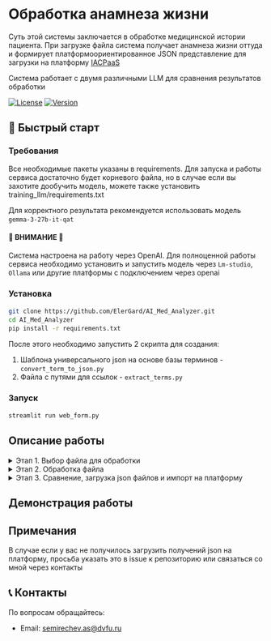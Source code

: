 # Обработка анамнеза жизни

Суть этой системы заключается в обработке медицинской истории пациента. При загрузке файла система получает анамнеза жизни оттуда 
и формирует платформоориентированное JSON представление для загрузки на платформу [IACPaaS](https://iacpaas.dvo.ru/)

Система работает с двумя различными LLM для сравнения результатов обработки

[![License](https://img.shields.io/badge/license-MIT-blue.svg)]()
[![Version](https://img.shields.io/badge/version-1.0.0-green.svg)]()

## 🚀 Быстрый старт

### Требования
Все необходимые пакеты указаны в requirements. Для запуска и работы сервиса достаточно будет корневого файла, 
но в случае если вы захотите дообучить модель, можете также установить training_llm/requirements.txt

Для корректного результата рекомендуется использовать модель `gemma-3-27b-it-qat`

#### 🚨 ВНИМАНИЕ 🚨
Система настроена на работу через OpenAI. Для полноценной работы сервиса необходимо установить и запустить модель через
`Lm-studio`, `Ollama` или другие платформы с подключением через openai


### Установка
```bash
git clone https://github.com/ElerGard/AI_Med_Analyzer.git
cd AI_Med_Analyzer
pip install -r requirements.txt
```

После этого необходимо запустить 2 скрипта для создания: 
1. Шаблона универсального json на основе базы терминов - `convert_term_to_json.py`
2. Файла с путями для ссылок - `extract_terms.py`
### Запуск

```bash
streamlit run web_form.py
```

## Описание работы

<details>
<summary>Этап 1. Выбор файла для обработки</summary>

При запуске сервиса вы увидете следующее окно. В нём вам необходимо нажать кнопку Browse files 
и выбрать файл который вы хотите обработать

![Основное окно](./git_images/main_page.gif)

</details>

<details>
<summary>Этап 2. Обработка файла</summary>

Во время обработки файла вы будете видеть ползунок завершения. В этот момент система сначала получит анамнез жизни и 
на его основе языковые модели сформируют 2 упрощённых json объекта

<details>
<summary>Вид упрощённого json</summary>

```json
{
  "Сопутствующие и хронические заболевания": [
    {
      "Вирусные гепатиты": "отрицает",
      "ТВС": "отрицает",
      "Венерические заболевания": "отрицает"
    }
  ],
  "Перенесенные заболевания, травмы, операции": [
    {
      "Заболевания": {
        "Качественные значения": []
      },
      "Травмы": {
        "Качественные значения": []
      },
      "операции": {
        "Качественные значения": []
      }
    }
  ],
  "Вредные привычки": [
    {
      "Курение": [
        {
          "Присутствие": {
            "Качественные значения": ["бывший курильщик"],
            "Числовые значения": []
          }
        },
        {
          "Длительность употребления (в годах)": {
            "Качественные значения": ["много лет"],
            "Числовые значения": []
          }
        },
        {
          "Количество (штук в день)": {
            "Качественные значения": ["0,5 пачки в день"],
            "Числовые значения": []
          }
        }
      ]
    }
  ],
  "Аллергологический анамнез": [
    {
      "Наличие аллергии": [
        {
          "Качественные значения": ["аллергия отсутствует"],
          "Числовые значения": []
        }
      ]
    }
  ],
  "Наследственный анамнез": [
    {
      "Наличие заболевания у матери": [
        {
          "Заболевание": {
            "Качественные значения": ["ИМ"],
            "Числовые значения": []
          }
        }
      ]
    }
  ],
  "Эпидемиологический анамнез": [
    {
      "Наличие эпидемиологического анамнеза": [
        {
          "Качественные значения": ["отсутствует"],
          "Числовые значения": []
        }
      ]
    }
  ]
}
```
</details>

![Обработка файла](./git_images/processing_file.png)

После упрощённого json, система сформирует платформоориентированный json который. Платформоориентированные json
представлены в окошках слева и справа под названиями соответствующих моделей с помощью которых эти json были сформированы

![Основное окно](./git_images/close_process.png)

Когда обработка закончится, появится поле с сравнением платформоориентированных json и кнопки с возможностью загрузки их

![Основное окно](./git_images/end_processing.gif)

</details>

<details>
<summary>Этап 3. Сравнение, загрузка json файлов и импорт на платформу</summary>

Для того чтобы посмотреть и сравнить файлы вручную, можно начать открывать их содержимое

![Основное окно](./git_images/open_json.gif)

В автоматическом режиме также был проведён этап сравнения (верификации)

![Основное окно](./git_images/checker.gif)

Чтобы загрузить готовый json на платформу, 
необходимо нажать на кнопку Download json 1/2 и импортировать на IACPaaS

![Основное окно](./git_images/upload_file.gif)

</details>

## Демонстрация работы

## Примечания

В случае если у вас не получилось загрузить получений json на платформу, просьба указать это в issue к репозиторию
или связаться со мной через контакты

## 📞 Контакты

По вопросам обращайтесь:
- Email: semirechev.as@dvfu.ru
